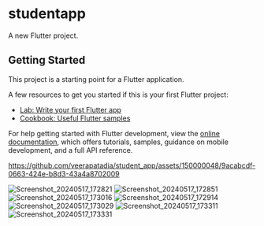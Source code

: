 # studentapp

A new Flutter project.

## Getting Started

This project is a starting point for a Flutter application.

A few resources to get you started if this is your first Flutter project:

- [Lab: Write your first Flutter app](https://docs.flutter.dev/get-started/codelab)
- [Cookbook: Useful Flutter samples](https://docs.flutter.dev/cookbook)

For help getting started with Flutter development, view the
[online documentation](https://docs.flutter.dev/), which offers tutorials,
samples, guidance on mobile development, and a full API reference.

https://github.com/veerapatadia/student_app/assets/150000048/9acabcdf-0663-424e-b8d3-43a4a8702009

![Screenshot_20240517_172821](https://github.com/veerapatadia/student_app/assets/150000048/04c4cd60-88b5-4a01-9fd7-c88bc01a8a94)
![Screenshot_20240517_172851](https://github.com/veerapatadia/student_app/assets/150000048/da054e1c-7e3f-468d-9a47-8bc2459aefef)
![Screenshot_20240517_173016](https://github.com/veerapatadia/student_app/assets/150000048/365959c9-720c-45a6-bd6f-0220b85c74f3)
![Screenshot_20240517_172914](https://github.com/veerapatadia/student_app/assets/150000048/bfccffe4-b67a-4134-b4b6-215d25aefaf4)
![Screenshot_20240517_173029](https://github.com/veerapatadia/student_app/assets/150000048/df5b2bbe-c450-4c6d-b77c-1a4942c34609)
![Screenshot_20240517_173311](https://github.com/veerapatadia/student_app/assets/150000048/6278430d-5fb7-413b-8610-d5ce0275c0e6)
![Screenshot_20240517_173331](https://github.com/veerapatadia/student_app/assets/150000048/2150353f-2ab2-4094-b541-61a18e75b57b)

